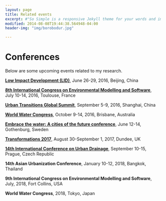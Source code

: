 ```yaml
---
layout: page
title: Related events
excerpt: #"So Simple is a responsive Jekyll theme for your words and images."
modified: 2014-08-08T19:44:38.564948-04:00
header-img: "img/borobodur.jpg"

---
```


   
# Conferences

Below are some upcoming events related to my research.

**[Low Impact Development (LID)](http://www.lid2016-china.org/en/)**, June 26-29, 2016, Beijing, China   

**[8th International Congress on Environmental Modelling and Software](http://www.iemss.org/sites/iemss2016/index.php)**, July 10-14, 2016, Toulouse, France   

**[Urban Transitions Global Summit](http://www.urbantransitionsconference.com/)**, September 5-9, 2016, Shanghai, China   

**[World Water Congress](http://www.iwa-network.org/event/world-water-congress-exhibition-2016/)**, October 9-14, 2016, Brisbane, Australia   

**[Embrace the water: A cities of the future conference](http://www.embracethewater2017.com/)**, June 12-14, Gothenburg, Sweden
   
**[Transformations 2017](http://www.transformations2017.org/)**, August 30-September 1, 2017, Dundee, UK
   
**[14th International Conference on Urban Drainage](http://www.icud2017.org/icud-conference.htm)**, September 10-15, Prague, Czech Republic   

**14th Asian Urbanization Conference**, January 10-12, 2018, Bangkok, Thailand   

**9th International Congress on Environmental Modelling and Software**, July, 2018, Fort Collins, USA   

**World Water Congress**, 2018, Tokyo, Japan



